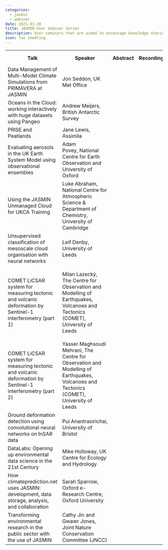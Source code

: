 ```yaml
---
categories:
  - jasmin
  - webinar
date: 2021-01-20
title: JASMIN User Seminar Series
description: User seminars that are aimed to encourage knowledge sharing and best practice between JASMIN users - whilst showcasing the types of science enabled by JASMIN. 
icon: fas seedling
---
```

<table class="table table-responsive table-striped">
<tbody>
<tr>
<th>Talk</th>
<th>Speaker</th>
<th>Abstract</th>
<th>Recording</th>
<th>Slides</th>
<th>Date of talk</th>
</tr>
<tr>
<td>Data Management of Multi-Model Climate Simulations from PRIMAVERA at JASMIN</td>
<td>Jon Seddon, UK Met Office</td>
<td><a class="btn btn-primary" href="https://docs.google.com/document/d/e/2PACX-1vRDvhh-iidAwCpAqGkOuoVrPjfGv9I_5PuZP4eWYBEWs2YLVZ3CHKvgOcuBROG5LyEGmAWZO5hJDucE/pub" title="abstract"><span class="far fa-file-alt"></span></a></td>
<td><a class="btn btn-primary" href="https://youtu.be/oiHaipnuuVk" title="video"><span class="fab fa-youtube"></span></a></td>
<td><a class="btn btn-primary" href="https://drive.google.com/file/d/1s1jFhgbDIfSJ2CIn-lhgAor9Ygt3XKqN/view?usp=sharing" title="slides"><span class="fas fa-file-alt"></span></a></td>
<td>January 2021</td>
</tr>
<tr>
<td>Oceans in the Cloud: working interactively with huge datasets using Pangeo</td>
<td>Andrew Meijers, British Antarctic Survey</td>
<td><a class="btn btn-primary" href="https://docs.google.com/document/d/e/2PACX-1vTsaQl8xiUWeP53s1qseNP3EjOFzE8d38XWinmIi7uVI8jTtfTaJneAc2Z8vcqwwyqkQ0Fm5MqZsrPt/pub" title="abstract"><span class="far fa-file-alt"></span></a></td>
<td><a class="btn btn-primary" href="https://youtu.be/e0qVBwlR2zc" title="video"><span class="fab fa-youtube"></span></a></td>
<td><a class="btn btn-primary" href="https://drive.google.com/file/d/1MzGzOZ6a5KBGypfKGf5CZQ-kofcV6RoO/view?usp=sharing" title="slides"><span class="fas fa-file-alt"></span></a></td>
<td>January 2021</td>
</tr>
<tr>
<td>PRISE and Peatlands&nbsp;</td>
<td>Jane Lewis, Assimila</td>
<td><a class="btn btn-primary" href="https://docs.google.com/document/d/e/2PACX-1vR2nYugoa_9W8XQtqRrugMcd-O9oLoqTUFWvHhnjQlX7JwwpgwuekOqEUsYwEK7Y4uiLQgZpIKTOYYB/pub" title="abstract"><span class="far fa-file-alt"></span></a></td>
<td><a class="btn btn-primary" href="https://youtu.be/Lc1TNWmenuc" title="video"><span class="fab fa-youtube"></span></a></td>
<td><a class="btn btn-primary" href="https://drive.google.com/file/d/1p-O6AoclA14PzU8JewHw03DpBlhVX_Tg/view?usp=sharing" title="slides"><span class="fas fa-file-alt"></span></a></td>
<td>February 2021</td>
</tr>
<tr>
<td>Evaluating aerosols in the UK Earth System Model using observational ensembles</td>
<td>Adam Povey,&nbsp;National Centre for Earth Observation&nbsp;and University of Oxford</td>
<td><a class="btn btn-primary" href="https://docs.google.com/document/d/e/2PACX-1vROGYWauu22Bzm4i3cykneU9c697nr35h1v6lqJ0U3kHlDxf79pPW_MmAO0p5hzVyLwjbHQe5BLvEZj/pub" title="abstract"><span class="far fa-file-alt"></span></a></td>
<td><a class="btn btn-primary" href="https://youtu.be/Evx2NU3pFjc" title="video"><span class="fab fa-youtube"></span></a></td>
<td><a class="btn btn-primary" href="https://drive.google.com/file/d/1S93isbAIH_NnpLHVtMbtqtWBm3vMGdaS/view?usp=sharing" title="slides"><span class="fas fa-file-alt"></span></a></td>
<td>February 2021</td>
</tr>
<tr>
<td>Using the JASMIN Unmanaged Cloud for UKCA Training</td>
<td>Luke Abraham, National Centre for Atmospheric Science &amp; Department of Chemistry, University of Cambridge</td>
<td><a class="btn btn-primary" href="https://docs.google.com/document/d/e/2PACX-1vRuSqbv4dFj1OgjEDkPpFjcA4H9ZqN6NuVW3LtVOXs_vv25-Y0mU31LGZUF_YVFXZhZ4i4fv010amuP/pub" title="abstract"><span class="far fa-file-alt"></span></a></td>
<td><a class="btn btn-primary" href="https://youtu.be/gAT9HIUJ1U0" title="video"><span class="fab fa-youtube"></span></a></td>
<td><a class="btn btn-primary" href="https://drive.google.com/file/d/1OeHfPBHRcK31lyWTWRO4JdNHXlggNYT7/view?usp=sharing" title="slides"><span class="fas fa-file-alt"></span></a></td>
<td>March 2021</td>
</tr>
<tr>
<td>Unsupervised classification of mesoscale cloud organisation with neural networks</td>
<td>Leif Denby, University of Leeds</td>
<td><a class="btn btn-primary" href="https://docs.google.com/document/d/e/2PACX-1vTdDhRdcdq5qfPWJOjAEA6LBoB8T7_TU0DxRcY7M_MOar8ivhWvgxwYNQV1MmVVZ0op_YjB4fSRdxjf/pub" title="abstract"><span class="far fa-file-alt"></span></a></td>
<td><a class="btn btn-primary" href="https://youtu.be/0qH9O57epso" title="video"><span class="fab fa-youtube"></span></a></td>
<td><a class="btn btn-primary" href="https://drive.google.com/file/d/1Ae2JlmywpWAB_nUBB7spuDk3Nn3FZylm/view?usp=sharing" title="slides"><span class="fas fa-file-alt"></span></a></td>
<td>March 2021</td>
</tr>
<tr>
<td>
<p><span>COMET LiCSAR system for measuring tectonic and volcanic deformation by Sentinel-1 interferometry (part 1) </span></p>
</td>
<td>
<p>Milan&nbsp;Lazecký, The Centre for Observation and Modelling of Earthquakes, Volcanoes and Tectonics (COMET), University of Leeds<span>&nbsp;</span></p>
</td>
<td><a class="btn btn-primary" href="https://docs.google.com/document/d/e/2PACX-1vShj970bN2JzskZFnKq-KyTK257WbVdngnXCtZg0a5yWyUkZeu-13IaB87fCcZETJ6gWf-O7xkh6Zh8/pub" title="abstract"><span class="far fa-file-alt"></span></a></td>
<td><a class="btn btn-primary" href="https://youtu.be/CwPFttRujuo" title="video"><span class="fab fa-youtube"></span></a></td>
<td><a class="btn btn-primary" href="https://drive.google.com/file/d/17ssk5HP6LOWb0Vg4q24SdptomqY8QhRm/view?usp=sharing" title="slides"><span class="fas fa-file-alt"></span></a></td>
<td>May 2021</td>
</tr>
<tr>
<td>COMET LiCSAR system for measuring tectonic and volcanic deformation by Sentinel-1 interferometry (part 2)<span></span></td>
<td>Yasser Maghsoudi Mehrani, The Centre for Observation and Modelling of Earthquakes, Volcanoes and Tectonics (COMET), University of Leeds<span>&nbsp;</span></td>
<td><a class="btn btn-primary" href="https://docs.google.com/document/d/e/2PACX-1vShj970bN2JzskZFnKq-KyTK257WbVdngnXCtZg0a5yWyUkZeu-13IaB87fCcZETJ6gWf-O7xkh6Zh8/pub" title="abstract"><span class="far fa-file-alt"></span></a></td>
<td><a class="btn btn-primary" href="https://youtu.be/NENO5YVUkTQ" title="video"><span class="fab fa-youtube"></span></a></td>
<td><a class="btn btn-primary" href="https://drive.google.com/file/d/1swXbaBtqHDchhRxXmgER-VyLjuE6B585/view?usp=sharing" title="slides"><span class="fas fa-file-alt"></span></a></td>
<td>
<p>May 2021</p>
</td>
</tr>
<tr>
<td><span id="docs-internal-guid-5718ef9d-7fff-9155-f24a-a19902ea17db">Ground deformation detection using convolutional neural networks on InSAR data</span></td>
<td><span style="vertical-align: baseline;">Pui&nbsp;</span>Anantrasirichai, University of Bristol</td>
<td><a class="btn btn-primary" href="https://docs.google.com/document/d/e/2PACX-1vRXSFk-tklQYNJmBDOKn2XhcjpNW4N3WTTm0xaRKBBGuCt2wWzCpHinjb-Ay2_n8mzurbqTKv-yS4OP/pub" title="abstract"><span class="far fa-file-alt"></span></a></td>
<td><a class="btn btn-primary" href="https://youtu.be/xTHZkGJWAls" title="video"><span class="fab fa-youtube"></span></a></td>
<td><a class="btn btn-primary" href="https://drive.google.com/file/d/1pwdH2of7r14ytCSA1RI4SF9B7helZPqI/view?usp=sharing" title="slides"><span class="fas fa-file-alt"></span></a></td>
<td>June 2021</td>
</tr>
<tr>
<td><span style="vertical-align: baseline;">DataLabs: Opening up environmental data science in the 21st Century</span></td>
<td><span>Mike Holloway, UK Centre for Ecology and Hydrology</span></td>
<td><a class="btn btn-primary" href="https://docs.google.com/document/d/e/2PACX-1vSLpaAC3mL3FKVa6F4gx6Yl5NBU4WGiPn5EQuu6oF5pifw7Ny0XUmaYoyra3ZE5SmffFBI8HYbo0OoT/pub" title="abstract"><span class="far fa-file-alt"></span></a></td>
<td><a class="btn btn-primary" href="https://youtu.be/inPT-n7jhhc" title="video"><span class="fab fa-youtube"></span></a></td>
<td><a class="btn btn-primary" href="https://drive.google.com/file/d/1IzcSpRcErUczEXdRGJM6T5VIqjpzgPk5/view?usp=sharing" title="slides"><span class="fas fa-file-alt"></span></a></td>
<td>
<p>June 2021</p>
</td>
</tr>
<tr>
<td><span style="vertical-align: baseline;">How climateprediction.net uses JASMIN: development, data storage, analysis, and collaboration</span></td>
<td>Sarah Sparrow, Oxford e-Research Centre, Oxford University<span></span></td>
<td><a class="btn btn-primary" href="https://docs.google.com/document/d/e/2PACX-1vSEhMybw1ks8LQAc7SMy0HRGCGrG982RRqDidrg4raDAcUmo1v6DJtOFpR38AheLBlCIMpVZ_UpiphO/pub" title="abstract"><span class="far fa-file-alt"></span></a></td>
<td><a class="btn btn-primary" href="https://youtu.be/Rzx0UMDpx1M" title="video"><span class="fab fa-youtube"></span></a></td>
<td><a class="btn btn-primary" href="https://drive.google.com/file/d/1rlVjYbX90BkVvRUPyepAE5GTArnbtTpx/view?usp=sharing" title="slides"><span class="fas fa-file-alt"></span></a></td>
<td>
<p>July 2021</p>
</td>
</tr>
<tr>
<td><span>Transforming environmental research in the public sector with the use of JASMIN</span></td>
<td><span>Cathy Jin and Gwawr Jones, Joint Nature Conservation Committee (JNCC)</span></td>
<td><a class="btn btn-primary" href="https://docs.google.com/document/d/e/2PACX-1vRJV6C2vC-u7SuHfH1E2BSFyGMTPpbC2FvGLN6hrunMQy8pU01EN6syc2JpNvd3xFTaHuZXJf6uWcNT/pub" title="abstract"><span class="far fa-file-alt"></span></a></td>
<td><a class="btn btn-primary" href="https://youtu.be/QzkRxmAv3W8" title="video"><span class="fab fa-youtube"></span></a></td>
<td><a class="btn btn-primary" href="https://drive.google.com/file/d/1q5nf4Lr0aQsDXNMfFJGrQnKhyogOYImV/view?usp=sharing" title="slides"><span class="fas fa-file-alt"></span></a></td>
<td>July 2021</td>
</tr>
</tbody>
</table>
